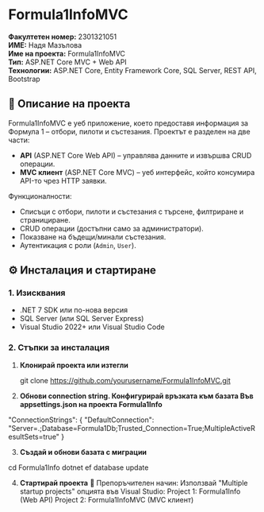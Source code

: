 # Formula1InfoMVC

**Факултетен номер:** 2301321051  
**ИМЕ:** Надя Мазълова  
**Име на проекта:** Formula1InfoMVC  
**Тип:** ASP.NET Core MVC + Web API  
**Технологии:** ASP.NET Core, Entity Framework Core, SQL Server, REST API, Bootstrap

## 📝 Описание на проекта

Formula1InfoMVC е уеб приложение, което предоставя информация за Формула 1 – отбори, пилоти и състезания. Проектът е разделен на две части:
- **API** (ASP.NET Core Web API) – управлява данните и извършва CRUD операции.
- **MVC клиент** (ASP.NET Core MVC) – уеб интерфейс, който консумира API-то чрез HTTP заявки.

Функционалности:
- Списъци с отбори, пилоти и състезания с търсене, филтриране и странициране.
- CRUD операции (достъпни само за администратори).
- Показване на бъдещи/минали състезания.
- Аутентикация с роли (`Admin`, `User`).

## ⚙️ Инсталация и стартиране

### 1. Изисквания

- .NET 7 SDK или по-нова версия  
- SQL Server (или SQL Server Express)  
- Visual Studio 2022+ или Visual Studio Code 

### 2. Стъпки за инсталация

1. **Клонирай проекта или изтегли**  
   
   git clone https://github.com/yourusername/Formula1InfoMVC.git


2. **Обнови connection string. Конфигурирай връзката към базата
Във appsettings.json на проекта Formula1Info**

"ConnectionStrings": {
  "DefaultConnection": "Server=.;Database=Formula1Db;Trusted_Connection=True;MultipleActiveResultSets=true"
}

3. **Създай и обнови базата с миграции**

cd Formula1Info
dotnet ef database update

4. **Стартирай проекта**
📌 Препоръчителен начин:
Използвай "Multiple startup projects" опцията във Visual Studio:
Project 1: Formula1Info (Web API)
Project 2: Formula1InfoMVC (MVC клиент)
